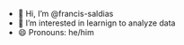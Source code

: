 - 👋 Hi, I’m @francis-saldias
- 👀 I’m interested in learnign to analyze data
- 😄 Pronouns: he/him

<!---
francis-saldias/francis-saldias is a ✨ special ✨ repository because its `README.md` (this file) appears on your GitHub profile.
You can click the Preview link to take a look at your changes.
--->
